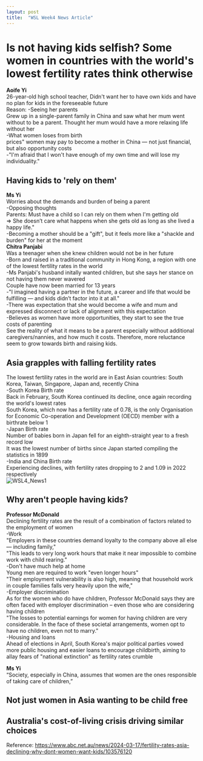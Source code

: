 ```yaml
---
layout: post
title:  "WSL Week4 News Article"
---
```


# Is not having kids selfish? Some women in countries with the world's lowest fertility rates think otherwise
**Aoife Yi** <br/>
26-year-old high school teacher, Didn't want her to have own kids and have no plan for kids in the foreseeable future <br/>
Reason: 
-Seeing her parents <br/>
Grew up in a single-parent family in China and saw what her mum went without to be a parent. Thought her mum would have a more relaxing life without her <br/>
-What women loses from birth <br/>
prices" women may pay to become a mother in China — not just financial, but also opportunity costs <br/>
-"I'm afraid that I won't have enough of my own time and will lose my individuality."  <br/>

## Having kids to 'rely on them'
**Ms Yi** <br/>
Worries about the demands and burden of being a parent <br/>
-Opposing thoughts <br/>
Parents: Must have a child so I can rely on them when I'm getting old <br/>
=> She doesn’t care what happens when she gets old as long as she lived a happy life."  <br/>
-Becoming a mother should be a "gift", but it feels more like a "shackle and burden" for her at the moment <br/>
**Chitra Panjabi** <br/>
Was a teenager when she knew children would not be in her future <br/>
-Born and raised in a traditional community in Hong Kong, a region with one of the lowest fertility rates in the world <br/>
-Ms Panjabi's husband initally wanted children, but she says her stance on not having them never wavered <br/>
Couple have now been married for 13 years <br/>
-"I imagined having a partner in the future, a career and life that would be fulfilling — and kids didn’t factor into it at all." <br/>
-There was expectation that she would become a wife and mum and expressed disconnect or lack of alignment with this expectation <br/>
-Believes as women have more opportunities, they start to see the true costs of parenting <br/>
See the reality of what it means to be a parent especially without additional caregivers/nannies, and how much it costs. Therefore, more reluctance seem to grow towards birth and raising kids. <br/>

## Asia grapples with falling fertility rates
The lowest fertility rates in the world are in East Asian countries: South Korea, Taiwan, Singapore, Japan and, recently China <br/>
-South Korea Birth rate <br/>
Back in February, South Korea continued its decline, once again recording the world's lowest rates <br/>
South Korea, which now has a fertility rate of 0.78, is the only Organisation for Economic Co-operation and Development (OECD) member with a birthrate below 1 <br/>
-Japan Birth rate <br/>
Number of babies born in Japan fell for an eighth-straight year to a fresh record low <br/>
It was the lowest number of births since Japan started compiling the statistics in 1899 <br/>
-India and China Birth rate <br/>
Experiencing declines, with fertility rates dropping to 2 and 1.09 in 2022 respectively <br/>
![WSL4_News1](https://github.com/growingpenguin/growingpenguin.github.io/assets/110277903/aa15afbf-44ae-46e4-81f4-aee389057dbb) <br/>

## Why aren't people having kids?
**Professor McDonald** <br/>
Declining fertility rates are the result of a combination of factors related to the employment of women <br/>
-Work <br/>
"Employers in these countries demand loyalty to the company above all else — including family," <br/>
"This leads to very long work hours that make it near impossible to combine work with child rearing." <br/>
-Don't have much help at home <br/>
Young men are required to work "even longer hours" <br/>
"Their employment vulnerability is also high, meaning that household work in couple families falls very heavily upon the wife,"  <br/>
-Employer discrimination <br/>
As for the women who do have children, Professor McDonald says they are often faced with employer discrimination – even those who are considering having children <br/>
"The losses to potential earnings for women for having children are very considerable. In the face of these societal arrangements, women opt to have no children, even not to marry." <br/>
-Housing and loans <br/>
Ahead of elections in April, South Korea's major political parties vowed more public housing and easier loans to encourage childbirth, aiming to allay fears of "national extinction" as fertility rates crumble <br/>

**Ms Yi** <br/>
“Society, especially in China, assumes that women are the ones responsible of taking care of children,” <br/>

## Not just women in Asia wanting to be child free

## Australia's cost-of-living crisis driving similar choices


Reference: https://www.abc.net.au/news/2024-03-17/fertility-rates-asia-declining-why-dont-women-want-kids/103576120 <br/>
